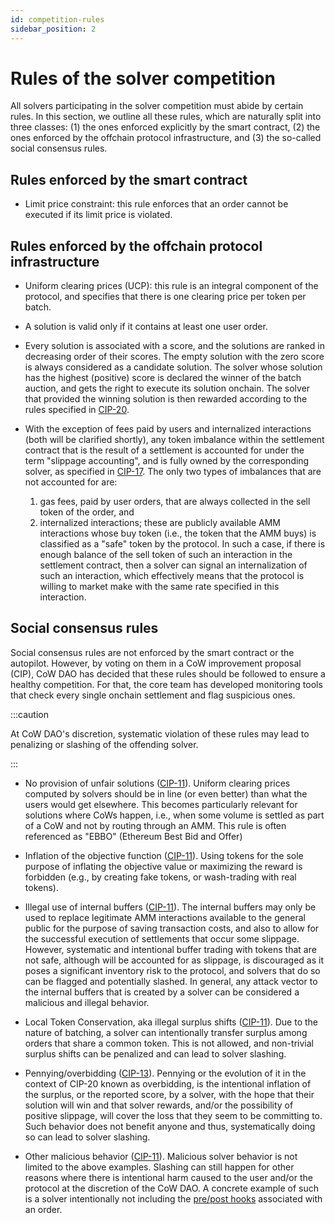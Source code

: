 ```yaml
---
id: competition-rules
sidebar_position: 2
---
```


# Rules of the solver competition

All solvers participating in the solver competition must abide by certain rules. In this section, we outline all these rules, which are naturally split into three classes: (1) the ones enforced explicitly by the smart contract, (2) the ones enforced by the offchain protocol infrastructure, and (3) the so-called social consensus rules.

## Rules enforced by the smart contract

- Limit price constraint: this rule enforces that an order cannot be executed if its limit price is violated.

## Rules enforced by the offchain protocol infrastructure

- Uniform clearing prices (UCP): this rule is an integral component of the protocol, and specifies that there is one clearing price per token per batch.

- A solution is valid only if it contains at least one user order.

- Every solution is associated with a score, and the solutions are ranked in decreasing order of their scores. The empty solution with the zero score is always considered as a candidate solution. The solver whose solution has the highest (positive) score is declared the winner of the batch auction, and gets the right to execute its solution onchain. The solver that provided the winning solution is then rewarded according to the rules specified in [CIP-20](https://snapshot.org/#/cow.eth/proposal/0x2d3f9bd1ea72dca84b03e97dda3efc1f4a42a772c54bd2037e8b62e7d09a491f).

- With the exception of fees paid by users and internalized interactions (both will be clarified shortly), any token imbalance within the settlement contract that is the result of a settlement is accounted for under the term "slippage accounting", and is fully owned by the corresponding solver, as specified in [CIP-17](https://snapshot.org/#/cow.eth/proposal/0xf9c98a2710dc72c906bbeab9b8fe169c1ed2e9af6a67776cc29b8b4eb44d0fb2). The only two types of imbalances that are not accounted for are:

  1. gas fees, paid by user orders, that are always collected in the sell token of the order, and
  2. internalized interactions; these are publicly available AMM interactions whose buy token (i.e., the token that the AMM buys) is classified as a "safe" token by the protocol. In such a case, if there is enough balance of the sell token of such an interaction in the settlement contract, then a solver can signal an internalization of such an interaction, which effectively means that the protocol is willing to market make with the same rate specified in this interaction. 

## Social consensus rules

Social consensus rules are not enforced by the smart contract or the autopilot. However, by voting on them in a CoW improvement proposal (CIP), CoW DAO has decided that these rules should be followed to ensure a healthy competition. For that, the core team has developed monitoring tools that check every single onchain settlement and flag suspicious ones.

:::caution

At CoW DAO's discretion, systematic violation of these rules may lead to penalizing or slashing of the offending solver.

:::

- No provision of unfair solutions ([CIP-11](https://snapshot.org/#/cow.eth/proposal/0x16d8c681d52b24f1ccd854084e07a99fce6a7af1e25fd21ddae6534b411df870)). Uniform clearing prices computed by solvers should be in line (or even better) than what the users would get elsewhere. This becomes particularly relevant for solutions where CoWs happen, i.e., when some volume is settled as part of a CoW and not by routing through an AMM. This rule is often referenced as "EBBO" (Ethereum Best Bid and Offer)

- Inflation of the objective function ([CIP-11](https://snapshot.org/#/cow.eth/proposal/0x16d8c681d52b24f1ccd854084e07a99fce6a7af1e25fd21ddae6534b411df870)). Using tokens for the sole purpose of inflating the objective value or maximizing the reward is forbidden (e.g., by creating fake tokens, or wash-trading with real tokens).

- Illegal use of internal buffers ([CIP-11](https://snapshot.org/#/cow.eth/proposal/0x16d8c681d52b24f1ccd854084e07a99fce6a7af1e25fd21ddae6534b411df870)). The internal buffers may only be used to replace legitimate AMM interactions available to the general public for the purpose of saving transaction costs, and also to allow for the successful execution of settlements that occur some slippage. However, systematic and intentional buffer trading with tokens that are not safe, although will be accounted for as slippage, is discouraged as it poses a significant inventory risk to the protocol, and solvers that do so can be flagged and potentially slashed. In general, any attack vector to the internal buffers that is created by a solver can be considered a malicious and illegal behavior.

- Local Token Conservation, aka illegal surplus shifts ([CIP-11](https://snapshot.org/#/cow.eth/proposal/0x16d8c681d52b24f1ccd854084e07a99fce6a7af1e25fd21ddae6534b411df870)). Due to the nature of batching, a solver can intentionally transfer surplus among orders that share a common token. This is not allowed, and non-trivial surplus shifts can be penalized and can lead to solver slashing.

- Pennying/overbidding ([CIP-13](https://snapshot.org/#/cow.eth/proposal/0x812273c78abe1cea303d8381e1fb901a4cb701715fd24f4b769d0a0b3779b3e2)). Pennying or the evolution of it in the context of CIP-20 known as overbidding, is the intentional inflation of the surplus, or the reported score, by a solver, with the hope that their solution will win and that solver rewards, and/or the possibility of positive slippage, will cover the loss that they seem to be committing to. Such behavior does not benefit anyone and thus, systematically doing so can lead to solver slashing.

- Other malicious behavior ([CIP-11](https://snapshot.org/#/cow.eth/proposal/0x16d8c681d52b24f1ccd854084e07a99fce6a7af1e25fd21ddae6534b411df870)). Malicious solver behavior is not limited to the above examples. Slashing can still happen for other reasons where there is intentional harm caused to the user and/or the protocol at the discretion of the CoW DAO. A concrete example of such is a solver intentionally not including the [pre/post hooks](/cow-protocol/reference/core/intents/hooks) associated with an order.


